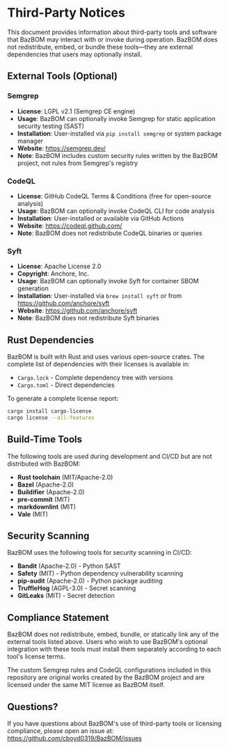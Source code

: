 # Third-Party Notices

This document provides information about third-party tools and software that BazBOM may interact with or invoke during operation. BazBOM does not redistribute, embed, or bundle these tools—they are external dependencies that users may optionally install.

## External Tools (Optional)

### Semgrep

- **License**: LGPL v2.1 (Semgrep CE engine)
- **Usage**: BazBOM can optionally invoke Semgrep for static application security testing (SAST)
- **Installation**: User-installed via `pip install semgrep` or system package manager
- **Website**: https://semgrep.dev/
- **Note**: BazBOM includes custom security rules written by the BazBOM project, not rules from Semgrep's registry

### CodeQL

- **License**: GitHub CodeQL Terms & Conditions (free for open-source analysis)
- **Usage**: BazBOM can optionally invoke CodeQL CLI for code analysis
- **Installation**: User-installed or available via GitHub Actions
- **Website**: https://codeql.github.com/
- **Note**: BazBOM does not redistribute CodeQL binaries or queries

### Syft

- **License**: Apache License 2.0
- **Copyright**: Anchore, Inc.
- **Usage**: BazBOM can optionally invoke Syft for container SBOM generation
- **Installation**: User-installed via `brew install syft` or from https://github.com/anchore/syft
- **Website**: https://github.com/anchore/syft
- **Note**: BazBOM does not redistribute Syft binaries

## Rust Dependencies

BazBOM is built with Rust and uses various open-source crates. The complete list of dependencies with their licenses is available in:
- `Cargo.lock` - Complete dependency tree with versions
- `Cargo.toml` - Direct dependencies

To generate a complete license report:
```bash
cargo install cargo-license
cargo license --all-features
```

## Build-Time Tools

The following tools are used during development and CI/CD but are not distributed with BazBOM:

- **Rust toolchain** (MIT/Apache-2.0)
- **Bazel** (Apache-2.0)
- **Buildifier** (Apache-2.0)
- **pre-commit** (MIT)
- **markdownlint** (MIT)
- **Vale** (MIT)

## Security Scanning

BazBOM uses the following tools for security scanning in CI/CD:
- **Bandit** (Apache-2.0) - Python SAST
- **Safety** (MIT) - Python dependency vulnerability scanning
- **pip-audit** (Apache-2.0) - Python package auditing
- **TruffleHog** (AGPL-3.0) - Secret scanning
- **GitLeaks** (MIT) - Secret detection

## Compliance Statement

BazBOM does not redistribute, embed, bundle, or statically link any of the external tools listed above. Users who wish to use BazBOM's optional integration with these tools must install them separately according to each tool's license terms.

The custom Semgrep rules and CodeQL configurations included in this repository are original works created by the BazBOM project and are licensed under the same MIT license as BazBOM itself.

## Questions?

If you have questions about BazBOM's use of third-party tools or licensing compliance, please open an issue at:
https://github.com/cboyd0319/BazBOM/issues
